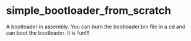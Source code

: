 # simple_bootloader_from_scratch

A bootloader in assembly. You can burn the bootloader.bin file in a cd and can boot the bootloader. It is fun!!!
